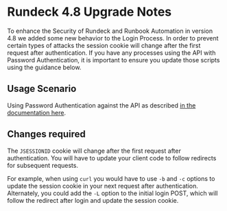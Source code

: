 # Rundeck 4.8 Upgrade Notes

To enhance the Security of Rundeck and Runbook Automation in version 4.8 we added some new behavior to the Login Process.  In order to prevent certain types of attacks the session cookie will change after the first request after authentication.  If you have any processes using the API with Password Authentication, it is important to ensure you update those scripts using the guidance below.

## Usage Scenario

Using Password Authentication against the API as described [in the documentation here](/api/rundeck-api.html#password-authentication).

## Changes required

The `JSESSIONID` cookie will change after the first request after authentication. You will have to update your client code to follow redirects for subsequent requests.

For example, when using `curl` you would have to use `-b` and `-c` options to update the session cookie in your next request after authentication. Alternately, you could add the `-L` option to the initial login POST, which will follow the redirect after login and update the session cookie.